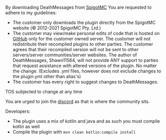 By downloading DeathMessages from [SpigotMC](https://www.spigotmc.org/resources/deathmessages-deathmessagesprime-remastered.3789/) You are requested to adhere to my guidelines:
- The customer only downloads the plugin directly from the SpigotMC website (© 2012-2021 SpigotMC Pty. Ltd.)
- The customer may view/make personal edits of code that is hosted on [GitHub](https://github.com/Shawn11564/DeathMessages) only for the customer owned server. The customer will not redistribute their recompiled plugins to other parties. The customer agrees that their recompiled version will not be sent to other servers/server communities/server websites. The author of DeathMessages, Shawn11564, will not provide ANY support to parties that request assistance with altered versions of the plugin. No matter the change. (Excludes .yml files, however does not exclude changes to the plugin.yml other than alias's)
- The customer has every right to suggest changes to DeathMessages.

TOS subjected to change at any time

You are urged to join the [discord](https://discord.gg/dhJnq7R) as that is where the community sits.

Developers:
- The plugin uses a mix of kotlin and java and as such you must compile kotlin as well
- Compile the plugin with `mvn clean kotlin:compile install`
